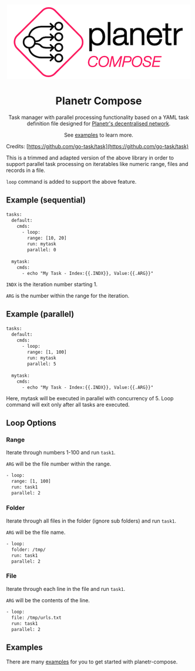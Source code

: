 <div align="center">
  <a href="https://planetr.io">
    <img src="planetr-compose-white.png"/>
  </a>

  <h1>Planetr Compose</h1>

  <p>
  Task manager with parallel processing functionality based on a YAML task definition file designed for <a href="https://planetr.io">Planetr's decentralised network<a>.
  </p>

  <p>
    See <a href="examples/">examples</a> to learn more.
  </p>
</div>

Credits: [https://github.com/go-task/task](https://github.com/go-task/task)



This is a trimmed and adapted version of the above library in order to support parallel task processing on iteratables like numeric range, files and records in a file.

```loop``` command is added to support the above feature.

## Example (sequential)

```
tasks:
  default:
    cmds: 
      - loop:
        range: [10, 20] 
        run: mytask
        parallel: 0
  
  mytask:
    cmds:
      - echo "My Task - Index:{{.INDX}}, Value:{{.ARG}}"
```

```INDX``` is the iteration number starting 1. 

```ARG``` is the number within the range for the iteration. 

## Example (parallel)

```
tasks:
  default:
    cmds: 
      - loop:
        range: [1, 100] 
        run: mytask
        parallel: 5
  
  mytask:
    cmds:
      - echo "My Task - Index:{{.INDX}}, Value:{{.ARG}}"
```

Here, mytask will be executed in parallel with concurrency of 5. Loop command will exit only after all tasks are executed.

## Loop Options 

### Range

Iterate through numbers 1-100 and run ```task1```. 

```ARG``` will be the file number within the range.

```
- loop:
  range: [1, 100] 
  run: task1
  parallel: 2
```

### Folder

Iterate through all files in the folder (ignore sub folders) and run ```task1```.

```ARG``` will be the file name.

```
- loop:
  folder: /tmp/
  run: task1
  parallel: 2
```

### File

Iterate through each line in the file and run ```task1```. 

```ARG``` will be the contents of the line.

```
- loop:
  file: /tmp/urls.txt
  run: task1
  parallel: 2
```

## Examples

There are many [examples](./examples/) for you to get started with planetr-compose.